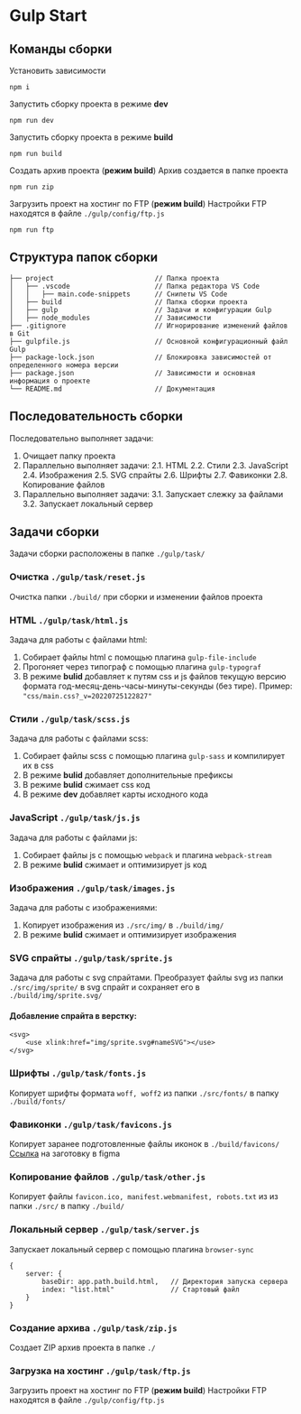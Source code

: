 # Gulp Start
## Команды сборки
Установить зависимости

    npm i

Запустить сборку проекта в режиме **dev**

    npm run dev

Запустить сборку проекта в режиме **build**

    npm run build

Создать архив проекта (**режим build**)
Архив создается в папке проекта

    npm run zip

Загрузить проект на хостинг по FTP (**режим build**)
Настройки FTP находятся в файле `./gulp/config/ftp.js`

    npm run ftp

## Структура папок сборки
```
├── project							// Папка проекта
│   ├── .vscode						// Папка редактора VS Code
│   │   ├── main.code-snippets		// Снипеты VS Code
│   ├── build						// Папка сборки проекта
│   ├── gulp						// Задачи и конфигурации Gulp
│   ├── node_modules				// Зависимости
├── .gitignore						// Игнорирование изменений файлов в Git
├── gulpfile.js						// Основной конфигурационный файл Gulp
├── package-lock.json				// Блокировка зависимостей от определенного номера версии
├── package.json					// Зависимости и основная информация о проекте
└── README.md						// Документация
```

## Последовательность сборки
Последовательно выполняет задачи:
 1. Очищает папку проекта
 2. Параллельно выполняет задачи:
	 2.1. HTML 
	 2.2. Стили
	 2.3. JavaScript
	 2.4. Изображения
	 2.5. SVG спрайты
	 2.6. Шрифты
	 2.7. Фавиконки
	 2.8.  Копирование файлов
3. Параллельно выполняет задачи:
	3.1. Запускает слежку за файлами
	3.2. Запускает локальный сервер

## Задачи сборки
Задачи сборки расположены в папке `./gulp/task/`

### Очистка `./gulp/task/reset.js`
Очистка папки `./build/` при сборки и изменении файлов проекта

### HTML `./gulp/task/html.js`
Задача для работы с файлами html:
 1. Собирает файлы html с помощью плагина `gulp-file-include`
 2. Прогоняет через типограф с помощью плагина `gulp-typograf`
 3. В режиме **bulid** добавляет к путям css и js файлов текущую версию формата год-месяц-день-часы-минуты-секунды (без тире). Пример: `"css/main.css?_v=20220725122827"`

### Стили `./gulp/task/scss.js`
Задача для работы с файлами scss:
 1. Собирает файлы scss с помощью плагина `gulp-sass` и компилирует их в css
 2. В режиме **bulid** добавляет дополнительные префиксы
 3. В режиме **bulid** сжимает css код
 4. В режиме **dev** добавляет карты исходного кода

### JavaScript `./gulp/task/js.js`
Задача для работы с файлами js:
 1. Собирает файлы js с помощью `webpack` и плагина `webpack-stream`
 2. В режиме **bulid** сжимает и оптимизирует js код

### Изображения `./gulp/task/images.js`
Задача для работы с изображениями:
 1. Копирует изображения из `./src/img/` в `./build/img/`
 2. В режиме **bulid** сжимает и оптимизирует изображения

### SVG спрайты `./gulp/task/sprite.js`
Задача для работы с svg спрайтами. Преобразует файлы svg из папки `./src/img/sprite/` в svg спрайт и сохраняет его в `./build/img/sprite.svg/`
#### Добавление спрайта в верстку:

    <svg>
        <use xlink:href="img/sprite.svg#nameSVG"></use>
    </svg>

### Шрифты `./gulp/task/fonts.js`
Копирует шрифты формата `woff, woff2` из папки `./src/fonts/` в папку `./build/fonts/`

### Фавиконки `./gulp/task/favicons.js`
Копирует заранее подготовленные файлы иконок в `./build/favicons/`
[Ссылка](https://www.figma.com/file/2MR38RAGyGH0QVNg7MTEaZ/Favicon-for-Gulp-Start?node-id=0:1) на заготовку в figma

### Копирование файлов `./gulp/task/other.js`
Копирует файлы `favicon.ico, manifest.webmanifest, robots.txt` из из папки `./src/` в папку `./build/`

### Локальный сервер `./gulp/task/server.js`
Запускает локальный сервер с помощью плагина `browser-sync`

    {
	    server: {
		    baseDir: app.path.build.html,	// Директория запуска сервера
		    index: "list.html"				// Стартовый файл
	    }
	}

### Создание архива `./gulp/task/zip.js`
Создает ZIP архив проекта в папке `./`

### Загрузка на хостинг `./gulp/task/ftp.js`
Загрузить проект на хостинг по FTP (**режим build**)
Настройки FTP находятся в файле `./gulp/config/ftp.js`
